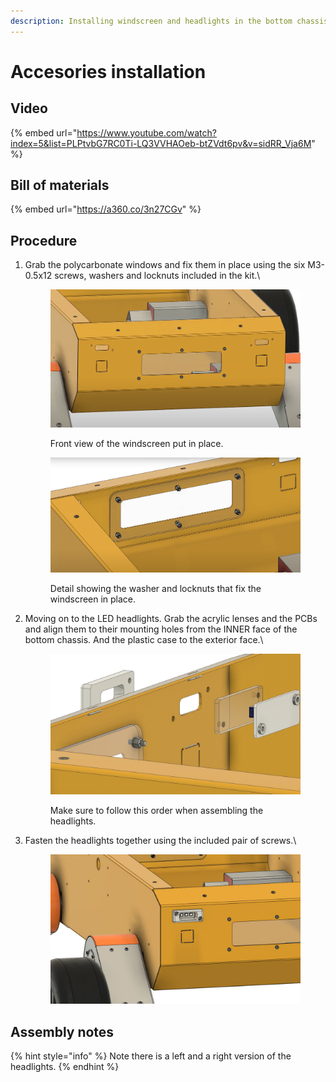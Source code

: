 ```yaml
---
description: Installing windscreen and headlights in the bottom chassis
---
```


# Accesories installation

## Video

{% embed url="https://www.youtube.com/watch?index=5&list=PLPtvbG7RC0Ti-LQ3VVHAOeb-btZVdt6pv&v=sidRR_Vja6M" %}

## Bill of materials

{% embed url="https://a360.co/3n27CGv" %}

## Procedure

1.  Grab the polycarbonate windows and fix them in place using the six M3-0.5x12 screws, washers and locknuts included in the kit.\


    <figure><img src="../../../.gitbook/assets/image (4) (1).png" alt=""><figcaption><p>Front view of the windscreen put in place.</p></figcaption></figure>



    <figure><img src="../../../.gitbook/assets/image (1) (1) (3) (1).png" alt=""><figcaption><p>Detail showing the washer and locknuts that fix the windscreen in place.</p></figcaption></figure>
2.  Moving on to the LED headlights. Grab the acrylic lenses and the PCBs and align them to their mounting holes from the INNER face of the bottom chassis. And the plastic case to the exterior  face.\


    <figure><img src="../../../.gitbook/assets/ELM4 Bottom Chassis Accesories Installation - frame at 0m26s.jpg" alt=""><figcaption><p>Make sure to follow this order when assembling the headlights.</p></figcaption></figure>
3.  Fasten the headlights together using the included pair of screws.\


    <figure><img src="../../../.gitbook/assets/image (5) (1) (1).png" alt=""><figcaption></figcaption></figure>

## Assembly notes

{% hint style="info" %}
Note there is a left and a right version of the headlights.
{% endhint %}


